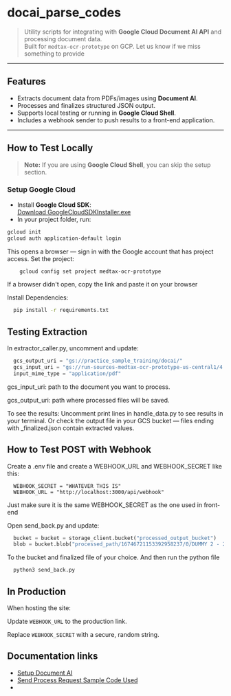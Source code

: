 
#  docai_parse_codes

> Utility scripts for integrating with **Google Cloud Document AI API** and processing document data.  
> Built for `medtax-ocr-prototype` on GCP.
> Let us know if we miss something to provide
---

##  Features
- Extracts document data from PDFs/images using **Document AI**.
- Processes and finalizes structured JSON output.
- Supports local testing or running in **Google Cloud Shell**.
- Includes a webhook sender to push results to a front-end application.

---

##  How to Test Locally

> **Note:** If you are using **Google Cloud Shell**, you can skip the setup section.

### Setup Google Cloud
- Install **Google Cloud SDK**:  
  [Download GoogleCloudSDKInstaller.exe](https://dl.google.com/dl/cloudsdk/channels/rapid/GoogleCloudSDKInstaller.exe)
- In your project folder, run:
```bash
gcloud init
gcloud auth application-default login
```

This opens a browser — sign in with the Google account that has project access.
  Set the project:
```bash
    gcloud config set project medtax-ocr-prototype
```
If a browser didn't open, copy the link and paste it on your browser

Install Dependencies:
```bash
  pip install -r requirements.txt
```

## Testing Extraction
In extractor_caller.py, uncomment and update:
```python
  gcs_output_uri = "gs://practice_sample_training/docai/"
  gcs_input_uri = "gs://run-sources-medtax-ocr-prototype-us-central1/4 form 2307 pictures.pdf"
  input_mime_type = "application/pdf"
```

gcs_input_uri: path to the document you want to process.

gcs_output_uri: path where processed files will be saved.

To see the results:
  Uncomment print lines in handle_data.py to see results in your terminal.
  Or check the output file in your GCS bucket — files ending with _finalized.json contain extracted values.

## How to Test POST with Webhook
Create a .env file and create a WEBHOOK_URL and WEBHOOK_SECRET like this:
```env
  WEBHOOK_SECRET = "WHATEVER THIS IS"
  WEBHOOK_URL = "http://localhost:3000/api/webhook"
```
Just make sure it is the same WEBHOOK_SECRET as the one used in front-end

Open send_back.py and update:

```python
  bucket = bucket = storage_client.bucket("processed_output_bucket")
  blob = bucket.blob("processed_path/16746721153392958237/0/DUMMY 2 - 2307 - ROBERT-0_finalized.json")
```
To the bucket and finalized file of your choice.
And then run the python file 

```python
  python3 send_back.py
```

## In Production
When hosting the site:

Update `WEBHOOK_URL` to the production link.

Replace `WEBHOOK_SECRET` with a secure, random string.


## Documentation links
- [Setup Document AI](https://cloud.google.com/document-ai/docs/setup)
- [Send Process Request Sample Code Used](https://cloud.google.com/document-ai/docs/send-request#batch-process)
- 
